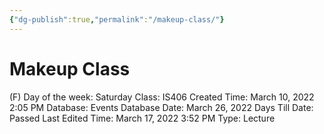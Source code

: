 ```yaml
---
{"dg-publish":true,"permalink":"/makeup-class/"}
---
```


# Makeup Class

(F) Day of the week: Saturday
Class: IS406
Created Time: March 10, 2022 2:05 PM
Database: Events Database
Date: March 26, 2022
Days Till Date: Passed
Last Edited Time: March 17, 2022 3:52 PM
Type: Lecture